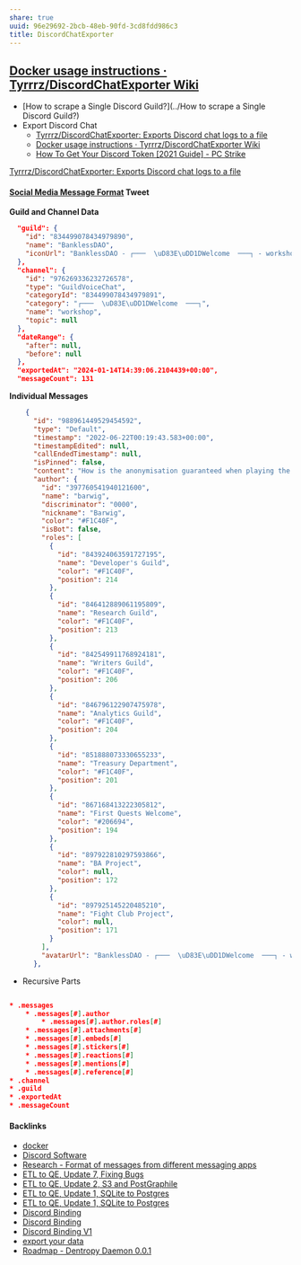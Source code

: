 ```yaml
---
share: true
uuid: 96e29692-2bcb-48eb-90fd-3cd8fdd986c3
title: DiscordChatExporter
---
```

## [Docker usage instructions · Tyrrrz/DiscordChatExporter Wiki](https://github.com/Tyrrrz/DiscordChatExporter/wiki/Docker-usage-instructions)


* [How to scrape a Single Discord Guild?](../How to scrape a Single Discord Guild?)
* Export Discord Chat
	* [Tyrrrz/DiscordChatExporter: Exports Discord chat logs to a file](https://github.com/Tyrrrz/DiscordChatExporter)
	* [Docker usage instructions · Tyrrrz/DiscordChatExporter Wiki](https://github.com/Tyrrrz/DiscordChatExporter/wiki/Docker-usage-instructions)
	* [How To Get Your Discord Token [2021 Guide] - PC Strike](https://pcstrike.com/how-to-get-discord-token/)

[Tyrrrz/DiscordChatExporter: Exports Discord chat logs to a file](https://github.com/Tyrrrz/DiscordChatExporter)


#### [Social Media Message Format](../ea6dd9c4-c148-4631-af5f-63ffe73fceb3) Tweet

**Guild and Channel Data**

``` JSON
  "guild": {
    "id": "834499078434979890",
    "name": "BanklessDAO",
    "iconUrl": "BanklessDAO - ┌───  \uD83E\uDD1DWelcome  ───┐ - workshop [976269336232726578].json_Files/6323d481455575549e0be8ac41a2deca-F67D2.png"
  },
  "channel": {
    "id": "976269336232726578",
    "type": "GuildVoiceChat",
    "categoryId": "834499078434979891",
    "category": "┌───  \uD83E\uDD1DWelcome  ───┐",
    "name": "workshop",
    "topic": null
  },
  "dateRange": {
    "after": null,
    "before": null
  },
  "exportedAt": "2024-01-14T14:39:06.2104439+00:00",
  "messageCount": 131
```

**Individual Messages**
``` JSON
    {
      "id": "988961449529454592",
      "type": "Default",
      "timestamp": "2022-06-22T00:19:43.583+00:00",
      "timestampEdited": null,
      "callEndedTimestamp": null,
      "isPinned": false,
      "content": "How is the anonymisation guaranteed when playing the transaction back to the underlying blockchain?",
      "author": {
        "id": "397760541940121600",
        "name": "barwig",
        "discriminator": "0000",
        "nickname": "Barwig",
        "color": "#F1C40F",
        "isBot": false,
        "roles": [
          {
            "id": "843924063591727195",
            "name": "Developer's Guild",
            "color": "#F1C40F",
            "position": 214
          },
          {
            "id": "846412889061195809",
            "name": "Research Guild",
            "color": "#F1C40F",
            "position": 213
          },
          {
            "id": "842549911768924181",
            "name": "Writers Guild",
            "color": "#F1C40F",
            "position": 206
          },
          {
            "id": "846796122907475978",
            "name": "Analytics Guild",
            "color": "#F1C40F",
            "position": 204
          },
          {
            "id": "851888073330655233",
            "name": "Treasury Department",
            "color": "#F1C40F",
            "position": 201
          },
          {
            "id": "867168413222305812",
            "name": "First Quests Welcome",
            "color": "#206694",
            "position": 194
          },
          {
            "id": "897922810297593866",
            "name": "BA Project",
            "color": null,
            "position": 172
          },
          {
            "id": "897925145220485210",
            "name": "Fight Club Project",
            "color": null,
            "position": 171
          }
        ],
        "avatarUrl": "BanklessDAO - ┌───  \uD83E\uDD1DWelcome  ───┐ - workshop [976269336232726578].json_Files/32877b6eef5d57ebbf33aad3ee695929-1C452.png"
      },
```


* Recursive Parts
``` json

* .messages
	* .messages[#].author 
		* .messages[#].author.roles[#]
	* .messages[#].attachments[#]
	* .messages[#].embeds[#]
	* .messages[#].stickers[#]
	* .messages[#].reactions[#]
	* .messages[#].mentions[#]
	* .messages[#].reference[#]
* .channel
* .guild
* .exportedAt
* .messageCount

```

#### Backlinks

* [docker](/c65dca25-4360-46cb-ac00-5100b9ec3f30)
* [Discord Software](/63094192-e57a-4c20-8540-d1c38b2e6a00)
* [Research - Format of messages from different messaging apps](/6af8ae27-bf2e-4228-aaba-d28f82f4e329)
* [ETL to QE, Update 7, Fixing Bugs](/2a8426e6-7f84-42f2-82c3-e74e898e4c81)
* [ETL to QE, Update 2, S3 and PostGraphile](/01d14af7-0d89-4c3a-90a8-12696e01e036)
* [ETL to QE, Update 1, SQLite to Postgres](/adf51542-a86b-437b-8542-9ef82c41d7a2)
* [ETL to QE, Update 1, SQLite to Postgres](/adf51542-a86b-437b-8542-9ef82c41d7a2)
* [Discord Binding](/1c376bfd-75ef-4c0d-9e23-3680653de55f)
* [Discord Binding](/1c376bfd-75ef-4c0d-9e23-3680653de55f)
* [Discord Binding V1](/ce890113-147e-4515-8d16-b9e0abf81cd2)
* [export your data](/be60b7d9-683e-46e6-a06c-8115d704aaa4)
* [Roadmap - Dentropy Daemon 0.0.1](/8d4d461f-49f7-4dbd-829f-807d0bb602df)